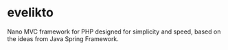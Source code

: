 # evelikto
Nano MVC framework for PHP designed for simplicity and speed, based on the ideas from Java Spring Framework.
